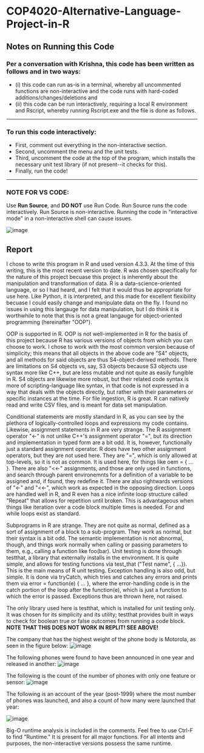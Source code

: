 # COP4020-Alternative-Language-Project-in-R
## Notes on Running this Code
### Per a conversation with Krishna, this code has been written as follows and in two ways: 
- (i) this code can run as-is in a terminal, whereby all uncommented functions are non-interactive and the code runs with hard-coded additions/changes/deletions and
- (ii) this code can be run interactively, requiring a local R environment and Rscript, whereby running Rscript.exe and the file is done as follows.

---

### __To run this code interactively:__
- First, comment out everything in the non-interactive section.
- Second, uncomment the menu and the unit tests.
- Third, uncomment the code at the top of the program, which installs the necessary unit test library (if not present--it checks for this).
- Finally, run the code!

---

### **NOTE FOR VS CODE**: 

Use **Run Source**, and **DO NOT** use Run Code. Run Source runs the code interactively. Run Source is non-interactive.
Running the code in "interactive mode" in a non-interactive shell can cause issues.

![image](https://github.com/WJGardnerJr/COP4020-Alternative-Language-Project-in-R/assets/135628958/f69390d3-f0db-4626-9514-b10ca10aed8b)

## Report

I chose to write this program in R and used version 4.3.3. At the time of this writing, this is the most recent
version to date. R was chosen specifically for the nature of this project becuase this project is inherently about the
manipulation and transformation of data. R is a data-science-oriented language, or so I had heard, and I felt that it would
thus be appropriate for use here. Like Python, it is interpreted, and this made for excellent flexibility becuase I could easily
change and manipulate data on the fly. I found no issues in using this langauge for data manipulation, but I do think it is 
worthwhile to note that this is not a great langauge for object-oriented programming (hereinafter "OOP").

OOP is supported in R. OOP is not well-implemented in R for the basis of this project because R has various versions of objects from
which you can choose to work. I chose to work with the most common version because of simplicity; this means that all objects in the 
above code are "S4" objects, and all methods for said objects are thus S4-object-derived methods. There are limitations on S4 objects vs,
say, S3 objects because S3 objects use syntax more like C++, but are less mutable and not quite as easily fungible in R. S4 objects are
likewise more robust, but their related code syntax is more of scripting-language like syntax, in that code is not expressed in a way that
deals with the objects directly, but rather with their parameters or specific instances at the time. For file ingestion, R is great. R
can natively read and write CSV files, and is meant for data set manipulation.

Conditional statements are mostly standard in R, as you can see by the plethora of logically-controlled loops and expressions my code contains.
Likewise, assignment statements in R are very strange. The R assignment operator "<-" is not unlike C++'s assignment operator "=", but its direction
and implementation in typed form are a bit odd. It is, however, functionally just a standard assignment operator. R does have two other assignment operators,
but they are not used here. They are "=", which is only allowed at top-levels, so it is not as common. It is used here, for things like oem = { ... }.
There are also "<<-" assignments, and those are only used in functions, and search through parent environemnts for a definition of a variable to be assigned and, if found, they redefine it. There are also rightwards versions of "<-" and "<<-", which work as expected in the opposing direction. Loops are handled well in R, and
R even has a nice infinite loop structure called "Repeat" that allows for repetition until broken. This is advantageous when things like iteration
over a code block multiple times is needed. For and while loops exist as standard. 

Subprograms in R are strange. They are not quite as normal, defined as a sort of assignment of a block to a sub-program. They work as normal, but their syntax is a bit odd. The semantic implementation is not abnormal, though, and things work normally when calling or passing parameters to them, e.g., calling a function like foo(bar). Unit testing is done through testthat, a library that externally installs in the environment. It is quite simple, and allows for testing functions via test_that ("Test name", { ...}). This is the main means of R unit testing. Exception handling is also odd, but simple. It is done via tryCatch, which tries and catches any errors and prints them via error = function(e) { ... }, where the error-handling code is in the catch portion of the loop after the function(e), which is just a function to which the error is passed. Exceptions thus are thrown here, not raised.

The only library used here is testthat, which is installed for unit testing only. It was chosen for its simplicity and its utility; testthat provides built in ways to check for boolean true or false outcomes from running a code block. **NOTE THAT THIS DOES NOT WORK IN REPLIT! SEE ABOVE!**

The company that has the highest weight of the phone body is Motorola, as seen in the figure below:
![image](https://github.com/WJGardnerJr/COP4020-Alternative-Language-Project-in-R/assets/135628958/1e876632-c8f4-45bc-8d44-c394f7c72ad2)

The following phones were found to have been announced in one year and released in another:
![image](https://github.com/WJGardnerJr/COP4020-Alternative-Language-Project-in-R/assets/135628958/03c978b7-c379-4744-8d70-728980af3ecf)

The following is the count of the number of phones with only one feature or sensor:
![image](https://github.com/WJGardnerJr/COP4020-Alternative-Language-Project-in-R/assets/135628958/169a65c2-47b4-44ba-94ad-35ed35a65c9d)

The following is an account of the year (post-1999) where the most number of phones was launched, and also a count of how many were launched that year:

![image](https://github.com/WJGardnerJr/COP4020-Alternative-Language-Project-in-R/assets/135628958/d021103c-fce8-4535-9fce-30ccdd30923f)

Big-O runtime analysis is included in the comments. Feel free to use Ctrl-F to find "Runtime." It is present for all major functions. For all intents and purposes, the non-interactive versions possess the same runtime.

